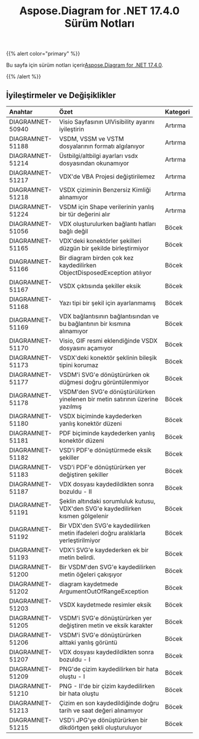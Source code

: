﻿---
title: Aspose.Diagram for .NET 17.4.0 Sürüm Notları
type: docs
weight: 90
url: /tr/net/aspose-diagram-for-net-17-4-0-release-notes/
---
{{% alert color="primary" %}} 

 Bu sayfa için sürüm notları içerir[Aspose.Diagram for .NET 17.4.0](https://www.nuget.org/packages/Aspose.Diagram/17.4.0).

{{% /alert %}} 
## **İyileştirmeler ve Değişiklikler**

|**Anahtar**|**Özet**|**Kategori**|
|:- |:- |:- |
|DIAGRAMNET-50940|Visio Sayfasının UIVisibility ayarını iyileştirin|Artırma|
|DIAGRAMNET-51188|VSDM, VSSM ve VSTM dosyalarının formatı algılanıyor|Artırma|
|DIAGRAMNET-51214|Üstbilgi/altbilgi ayarları vsdx dosyasından okunamıyor|Artırma|
|DIAGRAMNET-51217|VDX'de VBA Projesi değiştirilemez|Artırma|
|DIAGRAMNET-51218|VSDX çiziminin Benzersiz Kimliği alınamıyor|Artırma|
|DIAGRAMNET-51224|VSDM için Shape verilerinin yanlış bir tür değerini alır|Artırma|
|DIAGRAMNET-51056|VDX oluşturulurken bağlantı hatları bağlı değil|Böcek|
|DIAGRAMNET-51165|VDX'deki konektörler şekilleri düzgün bir şekilde birleştirmiyor|Böcek|
|DIAGRAMNET-51166|Bir diagram birden çok kez kaydedilirken ObjectDisposedException atılıyor|Böcek|
|DIAGRAMNET-51167|VSDX çıktısında şekiller eksik|Böcek|
|DIAGRAMNET-51168|Yazı tipi bir şekil için ayarlanmamış|Böcek|
|DIAGRAMNET-51169|VDX bağlantısının bağlantısından ve bu bağlantının bir kısmına alınamıyor|Böcek|
|DIAGRAMNET-51170|Visio, GIF resmi eklendiğinde VSDX dosyasını açamıyor|Böcek|
|DIAGRAMNET-51173|VSDX'deki konektör şeklinin bileşik tipini korumaz|Böcek|
|DIAGRAMNET-51177|VSDM'i SVG'e dönüştürürken ok düğmesi doğru görüntülenmiyor|Böcek|
|DIAGRAMNET-51178|VSDM'den SVG'e dönüştürülürken yinelenen bir metin satırının üzerine yazılmış|Böcek|
|DIAGRAMNET-51180|VSDX biçiminde kaydederken yanlış konektör düzeni|Böcek|
|DIAGRAMNET-51181|PDF biçiminde kaydederken yanlış konektör düzeni|Böcek|
|DIAGRAMNET-51182|VSD'i PDF'e dönüştürmede eksik şekiller|Böcek|
|DIAGRAMNET-51183|VSD'i PDF'e dönüştürürken yer değiştiren şekiller|Böcek|
|DIAGRAMNET-51187|VDX dosyası kaydedildikten sonra bozuldu - II|Böcek|
|DIAGRAMNET-51191|Şeklin altındaki sorumluluk kutusu, VDX'den SVG'e kaydedilirken kısmen gölgelenir|Böcek|
|DIAGRAMNET-51192|Bir VDX'den SVG'e kaydedilirken metin ifadeleri doğru aralıklarla yerleştirilmiyor|Böcek|
|DIAGRAMNET-51193|VDX'i SVG'e kaydederken ek bir metin belirdi.|Böcek|
|DIAGRAMNET-51200|Bir VSDM'den SVG'e kaydedilirken metin öğeleri çakışıyor|Böcek|
|DIAGRAMNET-51202|diagram kaydetmede ArgumentOutOfRangeException|Böcek|
|DIAGRAMNET-51203|VSDX kaydetmede resimler eksik|Böcek|
|DIAGRAMNET-51205|VSDM'i SVG'e dönüştürürken yer değiştiren metin ve eksik karakter|Böcek|
|DIAGRAMNET-51206|VSDM'i SVG'e dönüştürürken alttaki yanlış görüntü|Böcek|
|DIAGRAMNET-51207|VDX dosyası kaydedildikten sonra bozuldu - I|Böcek|
|DIAGRAMNET-51209|PNG'de çizim kaydedilirken bir hata oluştu - I|Böcek|
|DIAGRAMNET-51210|PNG - II'de bir çizim kaydedilirken bir hata oluştu|Böcek|
|DIAGRAMNET-51213|Çizim en son kaydedildiğinde doğru tarih ve saat değeri alınamıyor|Böcek|
|DIAGRAMNET-51215|VSD'i JPG'ye dönüştürürken bir dikdörtgen şekli oluşturuluyor|Böcek|

